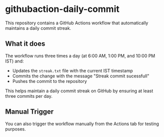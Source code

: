 # githubaction-daily-commit

This repository contains a GitHub Actions workflow that automatically maintains a daily commit streak.

## What it does

The workflow runs three times a day (at 6:00 AM, 1:00 PM, and 10:00 PM IST) and:

- Updates the `streak.txt` file with the current IST timestamp
- Commits the change with the message "Streak commit sucessfull"
- Pushes the commit to the repository

This helps maintain a daily commit streak on GitHub by ensuring at least three commits per day.

## Manual Trigger

You can also trigger the workflow manually from the Actions tab for testing purposes.